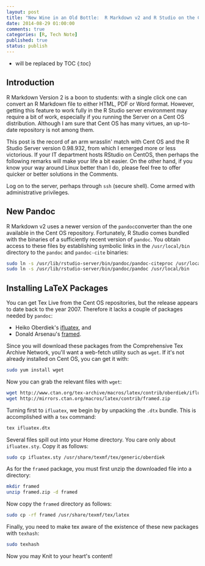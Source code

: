 ```yaml
---
layout: post
title: "New Wine in an Old Bottle:  R Markdown v2 and R Studio on the Cent OS Server"
date: 2014-08-29 01:00:00
comments: true
categories: [R, Tech Note]
published: true
status: publish
---
```

 
 
 
* will be replaced by TOC
{:toc}
 
 
## Introduction

R Markdown Version 2 is a boon to students:  with a single click one can convert an R Markdown file to either HTML, PDF or Word format.  However, getting this feature to work fully in the R Studio server environment may require a bit of work, especially if you running the Server on a Cent OS distribution.  Although I am sure that Cent OS has many virtues, an up-to-date repository is not among them.

This post is the record of an arm wrasslin' match with Cent OS and the R Studio Server version 0.98.932, from which I emerged more or less victorious.  If your IT department hosts RStudio on CentOS, then perhaps the following remarks will make your life a bit easier.  On the other hand,  if you know your way around Linux better than I do, please feel free to offer quicker or better solutions in the Comments.

Log on to the server, perhaps through `ssh` (secure shell).  Come armed with administrative privileges.

## New Pandoc

R Markdown v2 uses a newer version of the `pandoc`converter than the one available in the Cent OS repository.  Fortunately, R Studio comes bundled with the binaries of a sufficiently recent version of `pandoc`.  You obtain access to these files by establishing symbolic links in the `/usr/local/bin` directory to the `pandoc` and `pandoc-cite` binaries:
 
``` sh
sudo ln -s /usr/lib/rstudio-server/bin/pandoc/pandoc-citeproc /usr/local/bin
sudo ln -s /usr/lib/rstudio-server/bin/pandoc/pandoc /usr/local/bin
```

## Installing LaTeX Packages

You can get Tex Live from the Cent OS repositories, but the release appears to date back to the year 2007.  Therefore it lacks a couple of packages needed by `pandoc`:

* Heiko Oberdiek's [ifluatex](http://www.ctan.org/pkg/ifluatex), and 
* Donald Arsenau's [framed](http://www.ctan.org/pkg/framed).

Since you will download these packages from the Comprehensive Tex Archive Network, you'll want a web-fetch utility such as `wget`.  If it's not already installed on Cent OS, you can get it with:

``` sh
sudo yum install wget
```

Now you can grab the relevant files with `wget`:

``` sh
wget http://www.ctan.org/tex-archive/macros/latex/contrib/oberdiek/ifluatex.dtx
wget http://mirrors.ctan.org/macros/latex/contrib/framed.zip
```

Turning first to `ifluatex`, we begin by by unpacking the `.dtx` bundle.  This is accomplished with a `tex` command:

``` sh
tex ifluatex.dtx
```

Several files spill out into your Home directory.  You care only about `ifluatex.sty`.  Copy it as follows:

``` sh
sudo cp ifluatex.sty /usr/share/texmf/tex/generic/oberdiek
```

As for the `framed` package, you must first unzip the downloaded file into a directory:

``` sh
mkdir framed
unzip framed.zip -d framed
```

Now copy the `framed` directory as follows:

``` sh
sudo cp -rf framed /usr/share/texmf/tex/latex
```

Finally, you need to make tex aware of the existence of these new packages with `texhash`:

``` sh
sudo texhash
```

Now you may Knit to your heart's content!
